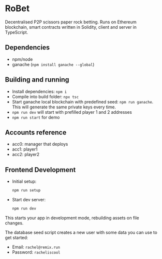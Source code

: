 # RoBet

Decentralised P2P scissors paper rock betting. Runs on Ethereum blockchain, smart contracts written in Solidity, client and server in TypeScript.

## Dependencies

- npm/node
- ganache (`npm install ganache --global`)

## Building and running

- Install dependencies: `npm i`
- Compile into build folder: `npx tsc`
- Start ganache local blockchain with predefined seed: `npm run ganache`. This will generate the same private keys every time.
- `npm run dev` will start with prefilled player 1 and 2 addresses
- `npm run start` for demo

## Accounts reference

- acc0: manager that deploys
- acc1: player1
- acc2: player2

## Frontend Development

- Initial setup:

  ```sh
  npm run setup
  ```

- Start dev server:

  ```sh
  npm run dev
  ```

This starts your app in development mode, rebuilding assets on file changes.

The database seed script creates a new user with some data you can use to get started:

- Email: `rachel@remix.run`
- Password: `racheliscool`
